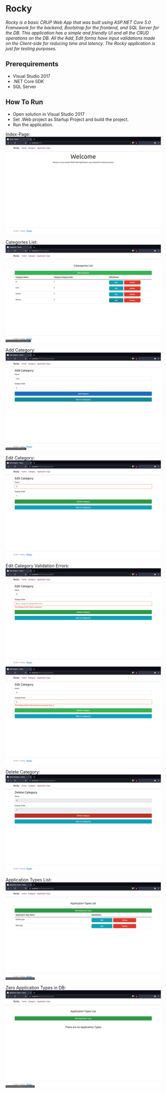 # Rocky

_Rocky is a basic CRUP Web App that was built using ASP.NET Core 5.0 Framework for the backend, Bootstrap for the frontend, and SQL Server for the DB. This application has a simple and friendly UI and all the CRUD operations on the DB. All the Add, Edit forms have input validations made on the Client-side for reducing time and latency. The Rocky application is just for testing purposes._

## Prerequirements

* Visual Studio 2017
* .NET Core SDK
* SQL Server

## How To Run

* Open solution in Visual Studio 2017
* Set .Web project as Startup Project and build the project.
* Run the application.

Index-Page:
![](README-images/Index.png)

Categories List:
![](README-images/Categories-List.png)

Add Category:
![](README-images/Add-Category.png)

Edit Category:
![](README-images/Edit-Category.png)

Edit Category Validation Errors:
![](README-images/Edit-Category-Validation-1.png)
![](README-images/Edit-Category-Validation-2.png)

Delete Category:
![](README-images/Delete-Category.png)

Application Types List:
![](README-images/Applications-List.png)

Zero Application Types in DB:
![](README-images/Zero-Apps.png)
